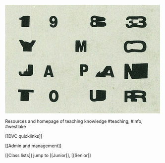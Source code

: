 ![YMO header](ymo.jpeg)

Resources and homepage of teaching knowledge
#teaching, #info, #westlake

[[DVC quicklinks]]

[[Admin and management]]

[[Class lists]]
	jump to [[Junior]], [[Senior]]
	
